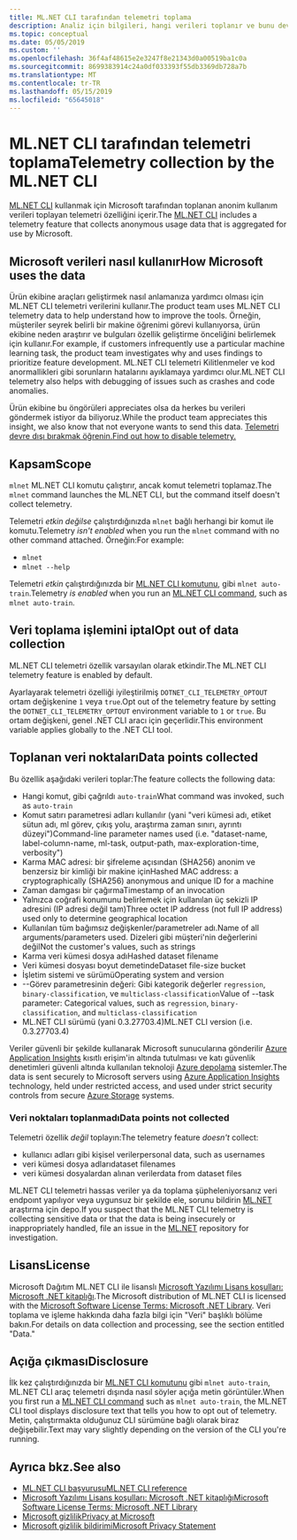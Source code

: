 ```yaml
---
title: ML.NET CLI tarafından telemetri toplama
description: Analiz için bilgileri, hangi verileri toplanır ve bunu devre dışı bırakma, kullanım verileri toplayan ML.NET CLI telemetri özellikler hakkında bilgi edinin. Ayrıca .NET lisans sözleşmesi ve Microsoft GDPR uyumluluğu hakkında bilgi için bağlantılar öğrenin.
ms.topic: conceptual
ms.date: 05/05/2019
ms.custom: ''
ms.openlocfilehash: 36f4af48615e2e3247f8e21343d0a00519ba1c0a
ms.sourcegitcommit: 8699383914c24a0df033393f55db3369db728a7b
ms.translationtype: MT
ms.contentlocale: tr-TR
ms.lasthandoff: 05/15/2019
ms.locfileid: "65645018"
---
```

# <a name="telemetry-collection-by-the-mlnet-cli"></a><span data-ttu-id="334ae-104">ML.NET CLI tarafından telemetri toplama</span><span class="sxs-lookup"><span data-stu-id="334ae-104">Telemetry collection by the ML.NET CLI</span></span>

<span data-ttu-id="334ae-105">[ML.NET CLI](http://aka.ms/mlnet-cli) kullanmak için Microsoft tarafından toplanan anonim kullanım verileri toplayan telemetri özelliğini içerir.</span><span class="sxs-lookup"><span data-stu-id="334ae-105">The [ML.NET CLI](http://aka.ms/mlnet-cli) includes a telemetry feature that collects anonymous usage data that is aggregated for use by Microsoft.</span></span>

## <a name="how-microsoft-uses-the-data"></a><span data-ttu-id="334ae-106">Microsoft verileri nasıl kullanır</span><span class="sxs-lookup"><span data-stu-id="334ae-106">How Microsoft uses the data</span></span>

<span data-ttu-id="334ae-107">Ürün ekibine araçları geliştirmek nasıl anlamanıza yardımcı olması için ML.NET CLI telemetri verilerini kullanır.</span><span class="sxs-lookup"><span data-stu-id="334ae-107">The product team uses ML.NET CLI telemetry data to help understand how to improve the tools.</span></span> <span data-ttu-id="334ae-108">Örneğin, müşteriler seyrek belirli bir makine öğrenimi görevi kullanıyorsa, ürün ekibine neden araştırır ve bulguları özellik geliştirme önceliğini belirlemek için kullanır.</span><span class="sxs-lookup"><span data-stu-id="334ae-108">For example, if customers infrequently use a particular machine learning task, the product team investigates why and uses findings to prioritize feature development.</span></span> <span data-ttu-id="334ae-109">ML.NET CLI telemetri Kilitlenmeler ve kod anormallikleri gibi sorunların hatalarını ayıklamaya yardımcı olur.</span><span class="sxs-lookup"><span data-stu-id="334ae-109">ML.NET CLI telemetry also helps with debugging of issues such as crashes and code anomalies.</span></span> 

<span data-ttu-id="334ae-110">Ürün ekibine bu öngörüleri appreciates olsa da herkes bu verileri göndermek istiyor da biliyoruz.</span><span class="sxs-lookup"><span data-stu-id="334ae-110">While the product team appreciates this insight, we also know that not everyone wants to send this data.</span></span> [<span data-ttu-id="334ae-111">Telemetri devre dışı bırakmak öğrenin.</span><span class="sxs-lookup"><span data-stu-id="334ae-111">Find out how to disable telemetry.</span></span>](#opt-out-of-data-collection)

## <a name="scope"></a><span data-ttu-id="334ae-112">Kapsam</span><span class="sxs-lookup"><span data-stu-id="334ae-112">Scope</span></span>

<span data-ttu-id="334ae-113">`mlnet` ML.NET CLI komutu çalıştırır, ancak komut telemetri toplamaz.</span><span class="sxs-lookup"><span data-stu-id="334ae-113">The `mlnet` command launches the ML.NET CLI, but the command itself doesn't collect telemetry.</span></span>

<span data-ttu-id="334ae-114">Telemetri *etkin değilse* çalıştırdığınızda `mlnet` bağlı herhangi bir komut ile komutu.</span><span class="sxs-lookup"><span data-stu-id="334ae-114">Telemetry *isn't enabled* when you run the `mlnet` command with no other command attached.</span></span> <span data-ttu-id="334ae-115">Örneğin:</span><span class="sxs-lookup"><span data-stu-id="334ae-115">For example:</span></span>

- `mlnet`
- `mlnet --help`

<span data-ttu-id="334ae-116">Telemetri *etkin* çalıştırdığınızda bir [ML.NET CLI komutunu](../reference/ml-net-cli-reference.md), gibi `mlnet auto-train`.</span><span class="sxs-lookup"><span data-stu-id="334ae-116">Telemetry *is enabled* when you run an [ML.NET CLI command](../reference/ml-net-cli-reference.md), such as `mlnet auto-train`.</span></span>

## <a name="opt-out-of-data-collection"></a><span data-ttu-id="334ae-117">Veri toplama işlemini iptal</span><span class="sxs-lookup"><span data-stu-id="334ae-117">Opt out of data collection</span></span>

<span data-ttu-id="334ae-118">ML.NET CLI telemetri özellik varsayılan olarak etkindir.</span><span class="sxs-lookup"><span data-stu-id="334ae-118">The ML.NET CLI telemetry feature is enabled by default.</span></span>

<span data-ttu-id="334ae-119">Ayarlayarak telemetri özelliği iyileştirilmiş `DOTNET_CLI_TELEMETRY_OPTOUT` ortam değişkenine `1` veya `true`.</span><span class="sxs-lookup"><span data-stu-id="334ae-119">Opt out of the telemetry feature by setting the `DOTNET_CLI_TELEMETRY_OPTOUT` environment variable to `1` or `true`.</span></span> <span data-ttu-id="334ae-120">Bu ortam değişkeni, genel .NET CLI aracı için geçerlidir.</span><span class="sxs-lookup"><span data-stu-id="334ae-120">This environment variable applies globally to the .NET CLI tool.</span></span>

## <a name="data-points-collected"></a><span data-ttu-id="334ae-121">Toplanan veri noktaları</span><span class="sxs-lookup"><span data-stu-id="334ae-121">Data points collected</span></span>

<span data-ttu-id="334ae-122">Bu özellik aşağıdaki verileri toplar:</span><span class="sxs-lookup"><span data-stu-id="334ae-122">The feature collects the following data:</span></span>

- <span data-ttu-id="334ae-123">Hangi komut, gibi çağrıldı `auto-train`</span><span class="sxs-lookup"><span data-stu-id="334ae-123">What command was invoked, such as `auto-train`</span></span>
- <span data-ttu-id="334ae-124">Komut satırı parametresi adları kullanılır (yani "veri kümesi adı, etiket sütun adı, ml görev, çıkış yolu, araştırma zaman sınırı, ayrıntı düzeyi")</span><span class="sxs-lookup"><span data-stu-id="334ae-124">Command-line parameter names used (i.e. "dataset-name, label-column-name, ml-task, output-path, max-exploration-time, verbosity")</span></span>
- <span data-ttu-id="334ae-125">Karma MAC adresi: bir şifreleme açısından (SHA256) anonim ve benzersiz bir kimliği bir makine için</span><span class="sxs-lookup"><span data-stu-id="334ae-125">Hashed MAC address: a cryptographically (SHA256) anonymous and unique ID for a machine</span></span>
- <span data-ttu-id="334ae-126">Zaman damgası bir çağırma</span><span class="sxs-lookup"><span data-stu-id="334ae-126">Timestamp of an invocation</span></span>
- <span data-ttu-id="334ae-127">Yalnızca coğrafi konumunu belirlemek için kullanılan üç sekizli IP adresini (IP adresi değil tam)</span><span class="sxs-lookup"><span data-stu-id="334ae-127">Three octet IP address (not full IP address) used only to determine geographical location</span></span>
- <span data-ttu-id="334ae-128">Kullanılan tüm bağımsız değişkenler/parametreler adı.</span><span class="sxs-lookup"><span data-stu-id="334ae-128">Name of all arguments/parameters used.</span></span> <span data-ttu-id="334ae-129">Dizeleri gibi müşteri'nin değerlerini değil</span><span class="sxs-lookup"><span data-stu-id="334ae-129">Not the customer's values, such as strings</span></span>
- <span data-ttu-id="334ae-130">Karma veri kümesi dosya adı</span><span class="sxs-lookup"><span data-stu-id="334ae-130">Hashed dataset filename</span></span>
- <span data-ttu-id="334ae-131">Veri kümesi dosyası boyut demetinde</span><span class="sxs-lookup"><span data-stu-id="334ae-131">Dataset file-size bucket</span></span>
- <span data-ttu-id="334ae-132">İşletim sistemi ve sürümü</span><span class="sxs-lookup"><span data-stu-id="334ae-132">Operating system and version</span></span>
- <span data-ttu-id="334ae-133">--Görev parametresinin değeri: Gibi kategorik değerler `regression`, `binary-classification`, ve `multiclass-classification`</span><span class="sxs-lookup"><span data-stu-id="334ae-133">Value of --task parameter: Categorical values, such as `regression`, `binary-classification`, and `multiclass-classification`</span></span>
- <span data-ttu-id="334ae-134">ML.NET CLI sürümü (yani 0.3.27703.4)</span><span class="sxs-lookup"><span data-stu-id="334ae-134">ML.NET CLI version (i.e. 0.3.27703.4)</span></span>

<span data-ttu-id="334ae-135">Veriler güvenli bir şekilde kullanarak Microsoft sunucularına gönderilir [Azure Application Insights](https://azure.microsoft.com/services/application-insights/) kısıtlı erişim'in altında tutulması ve katı güvenlik denetimleri güvenli altında kullanılan teknoloji [Azure depolama](https://azure.microsoft.com/services/storage/) sistemler.</span><span class="sxs-lookup"><span data-stu-id="334ae-135">The data is sent securely to Microsoft servers using [Azure Application Insights](https://azure.microsoft.com/services/application-insights/) technology, held under restricted access, and used under strict security controls from secure [Azure Storage](https://azure.microsoft.com/services/storage/) systems.</span></span>

### <a name="data-points-not-collected"></a><span data-ttu-id="334ae-136">Veri noktaları toplanmadı</span><span class="sxs-lookup"><span data-stu-id="334ae-136">Data points not collected</span></span>
<span data-ttu-id="334ae-137">Telemetri özellik *değil* toplayın:</span><span class="sxs-lookup"><span data-stu-id="334ae-137">The telemetry feature *doesn't* collect:</span></span>
- <span data-ttu-id="334ae-138">kullanıcı adları gibi kişisel veriler</span><span class="sxs-lookup"><span data-stu-id="334ae-138">personal data, such as usernames</span></span>
- <span data-ttu-id="334ae-139">veri kümesi dosya adları</span><span class="sxs-lookup"><span data-stu-id="334ae-139">dataset filenames</span></span>
- <span data-ttu-id="334ae-140">veri kümesi dosyalardan alınan veriler</span><span class="sxs-lookup"><span data-stu-id="334ae-140">data from dataset files</span></span>

<span data-ttu-id="334ae-141">ML.NET CLI telemetri hassas veriler ya da toplama şüpheleniyorsanız veri endpoınt yapılıyor veya uygunsuz bir şekilde ele, sorunu bildirin [ML.NET](https://github.com/dotnet/machinelearning) araştırma için depo.</span><span class="sxs-lookup"><span data-stu-id="334ae-141">If you suspect that the ML.NET CLI telemetry is collecting sensitive data or that the data is being insecurely or inappropriately handled, file an issue in the [ML.NET](https://github.com/dotnet/machinelearning) repository for investigation.</span></span>

## <a name="license"></a><span data-ttu-id="334ae-142">Lisans</span><span class="sxs-lookup"><span data-stu-id="334ae-142">License</span></span>

<span data-ttu-id="334ae-143">Microsoft Dağıtım ML.NET CLI ile lisanslı [Microsoft Yazılımı Lisans koşulları: Microsoft .NET kitaplığı](https://aka.ms/dotnet-core-eula).</span><span class="sxs-lookup"><span data-stu-id="334ae-143">The Microsoft distribution of ML.NET CLI is licensed with the [Microsoft Software License Terms: Microsoft .NET Library](https://aka.ms/dotnet-core-eula).</span></span> <span data-ttu-id="334ae-144">Veri toplama ve işleme hakkında daha fazla bilgi için "Veri" başlıklı bölüme bakın.</span><span class="sxs-lookup"><span data-stu-id="334ae-144">For details on data collection and processing, see the section entitled "Data."</span></span>

## <a name="disclosure"></a><span data-ttu-id="334ae-145">Açığa çıkması</span><span class="sxs-lookup"><span data-stu-id="334ae-145">Disclosure</span></span>

<span data-ttu-id="334ae-146">İlk kez çalıştırdığınızda bir [ML.NET CLI komutunu](../reference/ml-net-cli-reference.md) gibi `mlnet auto-train`, ML.NET CLI araç telemetri dışında nasıl söyler açığa metin görüntüler.</span><span class="sxs-lookup"><span data-stu-id="334ae-146">When you first run a [ML.NET CLI command](../reference/ml-net-cli-reference.md) such as `mlnet auto-train`, the ML.NET CLI tool displays disclosure text that tells you how to opt out of telemetry.</span></span> <span data-ttu-id="334ae-147">Metin, çalıştırmakta olduğunuz CLI sürümüne bağlı olarak biraz değişebilir.</span><span class="sxs-lookup"><span data-stu-id="334ae-147">Text may vary slightly depending on the version of the CLI you're running.</span></span>

## <a name="see-also"></a><span data-ttu-id="334ae-148">Ayrıca bkz.</span><span class="sxs-lookup"><span data-stu-id="334ae-148">See also</span></span>
- [<span data-ttu-id="334ae-149">ML.NET CLI başvurusu</span><span class="sxs-lookup"><span data-stu-id="334ae-149">ML.NET CLI reference</span></span>](../reference/ml-net-cli-reference.md)
- [<span data-ttu-id="334ae-150">Microsoft Yazılımı Lisans koşulları: Microsoft .NET kitaplığı</span><span class="sxs-lookup"><span data-stu-id="334ae-150">Microsoft Software License Terms: Microsoft .NET Library</span></span>](https://aka.ms/dotnet-core-eula)
- [<span data-ttu-id="334ae-151">Microsoft gizlilik</span><span class="sxs-lookup"><span data-stu-id="334ae-151">Privacy at Microsoft</span></span>](https://www.microsoft.com/en-us/trustcenter/privacy/)
- [<span data-ttu-id="334ae-152">Microsoft gizlilik bildirimi</span><span class="sxs-lookup"><span data-stu-id="334ae-152">Microsoft Privacy Statement</span></span>](https://privacy.microsoft.com/en-us/privacystatement)

